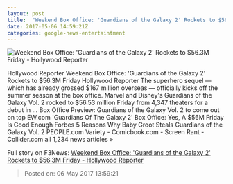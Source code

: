 ```yaml
---
layout: post
title:  "Weekend Box Office: 'Guardians of the Galaxy 2' Rockets to $56.3M Friday - Hollywood Reporter"
date: 2017-05-06 14:59:21Z
categories: google-news-entertaintment
---
```


![Weekend Box Office: 'Guardians of the Galaxy 2' Rockets to $56.3M Friday - Hollywood Reporter](http://cdn3.thr.com/sites/default/files/2017/05/guardiansvol2590173554b595-h_2017.jpg)

Hollywood Reporter Weekend Box Office: 'Guardians of the Galaxy 2' Rockets to $56.3M Friday Hollywood Reporter The superhero sequel — which has already grossed $167 million overseas — officially kicks off the summer season at the box office. Marvel and Disney's Guardians of the Galaxy Vol. 2 rocked to $56.53 million Friday from 4,347 theaters for a debut in ... Box Office Preview: Guardians of the Galaxy Vol. 2 to come out on top EW.com 'Guardians Of The Galaxy 2' Box Office: Yes, A $56M Friday Is Good Enough Forbes 5 Reasons Why Baby Groot Steals Guardians of the Galaxy Vol. 2 PEOPLE.com Variety - Comicbook.com - Screen Rant - Collider.com all 1,234 news articles »


Full story on F3News: [Weekend Box Office: 'Guardians of the Galaxy 2' Rockets to $56.3M Friday - Hollywood Reporter](http://www.f3nws.com/n/3PGQxF)

> Posted on: 06 May 2017 13:59:21

